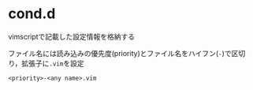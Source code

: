 # cond.d

vimscriptで記載した設定情報を格納する

ファイル名には読み込みの優先度(priority)とファイル名をハイフン(`-`)で区切り，拡張子に`.vim`を設定

`<priority>-<any name>.vim`
